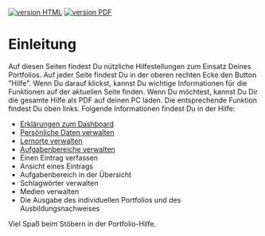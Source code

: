 <a class="version-badge" href="https://fizban05.rz.tu-harburg.de/itbh/portfolio-hilfe/"><img alt="version HTML" src="https://img.shields.io/badge/version-HTML-yellowgreen.svg" /></a>
<a class="version-badge" href="https://fizban05.rz.tu-harburg.de/itbh/portfolio-hilfe/book_pdf/book.pdf?/"><img alt="version PDF" src="https://img.shields.io/badge/version-PDF-orange.svg" /></a>

# Einleitung

Auf diesen Seiten findest Du nützliche Hilfestellungen zum Einsatz Deines Portfolios. Auf jeder Seite findest Du in der oberen rechten Ecke den Button "Hilfe". Wenn Du darauf klickst, kannst Du wichtige Informationen für die Funktionen auf der aktuellen Seite finden.
Wenn Du möchtest, kannst Du Dir die gesamte Hilfe als PDF auf deinen PC laden. Die entsprechende Funktion findest Du oben links. Folgende Informationen findest Du in der Hilfe:


* [Erklärungen zum Dashboard](https://fizban05.rz.tu-harburg.de/itbh/portfolio-hilfe/dashboard/hilfe_dashboard.html)
* [Persönliche Daten verwalten](https://fizban05.rz.tu-harburg.de/itbh/portfolio-hilfe/profil/hilfe_profil_persoenlich.html)
* [Lernorte verwalten](https://fizban05.rz.tu-harburg.de/itbh/portfolio-hilfe/profil/hilfe_profil_lernorte.html)
* [Aufgabenbereiche verwalten](https://fizban05.rz.tu-harburg.de/itbh/portfolio-hilfe/profil/hilfe_profil_aufgabenbereiche.html)
* Einen Eintrag verfassen
* Ansicht eines Eintrags
* Aufgabenbereich in der Übersicht
* Schlagwörter verwalten
* Medien verwalten
* Die Ausgabe des individuellen Portfolios und des Ausbildungsnachweises

Viel Spaß beim Stöbern in der Portfolio-Hilfe.
